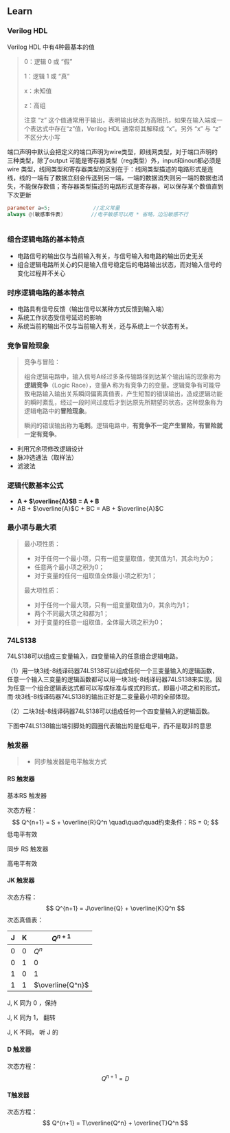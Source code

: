 ## Learn

### Verilog HDL

Verilog HDL 中有4种最基本的值

> 0：逻辑 0 或 “假”
>
> 1：逻辑 1 或 “真”
>
> x：未知值
>
> z：高组
>
> 注意 “z” 这个值通常用于输出，表明输出状态为高阻抗，如果在输入端或一个表达式中存在“z”值，Verilog HDL 通常将其解释成 “x”。另外 “x” 与 “z” 不区分大小写

端口声明中默认会把定义的端口声明为wire类型，即线网类型，对于端口声明的三种类型，除了output 可能是寄存器类型（reg类型）外，input和inout都必须是wire 类型，线网类型和寄存器类型的区别在于：线网类型描述的电路形式是连线，线的一端有了数据立刻会传送到另一端，一端的数据消失则另一端的数据也消失，不能保存数值；寄存器类型描述的电路形式是寄存器，可以保存某个数值直到下次更新 

```verilog
parameter a=5;				//定义常量
always @(敏感事件表)			//电平敏感可以用 * 省略，边沿敏感不行
  
```









### 组合逻辑电路的基本特点

* 电路信号的输出仅与当前输入有关，与信号输入和电路的输出历史无关
* 组合逻辑电路所关心的只是输入信号稳定后的电路输出状态，而对输入信号的变化过程并不关心

### 时序逻辑电路的基本特点

* 电路具有信号反馈（输出信号以某种方式反馈到输入端）
* 系统工作状态受信号延迟的影响
* 系统当前的输出不仅与当前输入有关，还与系统上一个状态有关。

### 竞争冒险现象

> 竞争与冒险：
>
> 组合逻辑电路中，输入信号A经过多条传输路径到达某个输出端的现象称为**逻辑竞争**（Logic Race），变量A 称为有竞争力的变量。逻辑竞争有可能导致电路输入输出关系瞬间偏离真值表，产生短暂的错误输出，造成逻辑功能的瞬时紊乱，经过一段时间过度后才到达原先所期望的状态，这种现象称为逻辑电路中的**冒险现象**。
>
> 瞬间的错误输出称为**毛刺**。逻辑电路中，**有竞争不一定产生冒险，有冒险就一定有竞争**。

* 利用冗余项修改逻辑设计
* 脉冲选通法（取样法）
* 滤波法

### 逻辑代数基本公式

* **A + $\overline{A}$B = A + B**
* AB + $\overline{A}$C + BC = AB + $\overline{A}$C 

### 最小项与最大项

> 最小项性质：
>
> * 对于任何一个最小项，只有一组变量取值，使其值为1，其余均为0；
> * 任意两个最小项之积为0；
> * 对于变量的任何一组取值全体最小项之积为1；
>
> 最大项性质：
>
> * 对于任何一个最大项，只有一组变量取值为0，其余均为1；
> * 两个不同最大项之和都为1；
> * 对于变量的任意一组取值，全体最大项之积为0；

### 74LS138

74LS138可以组成三变量输入，四变量输入的任意组合逻辑电路。

（1）用一块3线-8线译码器74LS138可以组成任何一个三变量输入的逻辑函数，任意一个输入三变量的逻辑函数都可以用一块3线-8线译码器74LS138来实现。因为任意一个组合逻辑表达式都可以写成标准与或式的形式，即最小项之和的形式，而·块3线-8线译码器74LS138的输出正好是二变量最小项的全部体现。

（2）二块3线-8线译码器74LS138可以组成任何一个四变量输入的逻辑函数。

下图中74LS138输出端引脚处的圆圈代表输出的是低电平，而不是取非的意思 



### 触发器

> * 同步触发器是电平触发方式



#### RS 触发器

基本RS 触发器

次态方程：
$$
Q^{n+1} = S + \overline{R}Q^n \quad\quad\quad约束条件：RS  = 0;
$$
低电平有效

同步 RS 触发器

高电平有效

#### JK 触发器

次态方程：
$$
	Q^{n+1} = J\overline{Q} + \overline{K}Q^n
$$
次态真值表：

| J    | K    | $Q^{n+1}$        |
| ---- | ---- | ---------------- |
| 0    | 0    | $Q^n$            |
| 0    | 1    | 0                |
| 1    | 0    | 1                |
| 1    | 1    | $\overline{Q^n}$ |

J, K 同为 0 ，保持

J, K 同为 1， 翻转

J, K 不同， 听 J 的

#### D 触发器

次态方程：
$$
Q^{n+1} = D
$$

#### T触发器

次态方程：
$$
Q^{n+1} = T\overline{Q^n} + \overline{T}Q^n
$$


